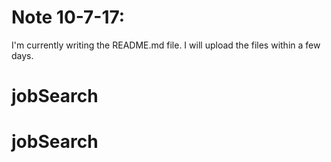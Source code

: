 # Note 10-7-17:
I'm currently writing the README.md file. I will upload the files within a few days.

# jobSearch
# jobSearch
